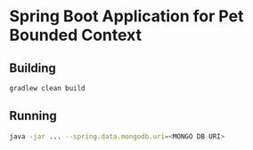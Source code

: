 # Spring Boot Application for Pet Bounded Context

## Building

```bash
gradlew clean build
```

## Running

```bash
java -jar ... --spring.data.mongodb.uri=<MONGO DB URI>
```